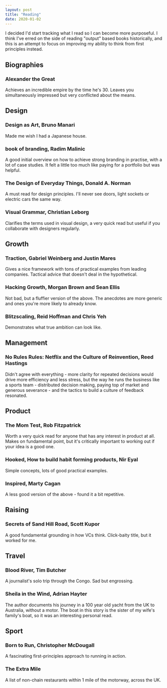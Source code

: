 ```yaml
---
layout: post
title: "Reading"
date: 2020-01-02
---
```


I decided I'd start tracking what I read so I can become more purposeful. I think I've erred on the side of reading "output" based books historically, and this is an attempt to focus on improving my ability to think from first principles instead.

## Biographies

### Alexander the Great

Achieves an incredible empire by the time he's 30. Leaves you simultaneously impressed but very conflicted about the means.

## Design

### Design as Art, Bruno Manari

Made me wish I had a Japanese house.

### book of branding, Radim Malinic

A good initial overview on how to achieve strong branding in practise, with a lot of case studies. It felt a little too much like paying for a portfolio but was helpful.

### The Design of Everyday Things, Donald A. Norman

A must read for design principles. I'll never see doors, light sockets or electric cars the same way.

### Visual Grammar, Christian Leborg

Clarifies the terms used in visual design, a very quick read but useful if you collaborate with designers regularly.

## Growth

### Traction, Gabriel Weinberg and Justin Mares

Gives a nice framework with tons of practical examples from leading companies. Tactical advice that doesn't deal in the hypothetical.

### Hacking Growth, Morgan Brown and Sean Ellis

Not bad, but a fluffier version of the above. The anecdotes are more generic and ones you're more likely to already know.

### Blitzscaling, Reid Hoffman and Chris Yeh

Demonstrates what true ambition can look like.

## Management

### No Rules Rules: Netflix and the Culture of Reinvention, Reed Hastings

Didn't agree with everything - more clarity for repeated decisions would drive more efficiency and less stress, but the way he runs the business like a sports team - distributed decision making, paying top of market and generous severance - and the tactics to build a culture of feedback resonated.

## Product

### The Mom Test, Rob Fitzpatrick

Worth a very quick read for anyone that has any interest in product at all. Makes on fundamental point, but it's critically important to working out if your idea is a good one.

### Hooked, How to build habit forming products, Nir Eyal

Simple concepts, lots of good practical examples.

### Inspired, Marty Cagan

A less good version of the above - found it a bit repetitive.

## Raising

### Secrets of Sand Hill Road, Scott Kupor

A good fundamental grounding in how VCs think. Click-baity title, but it worked for me.

## Travel

### Blood River, Tim Butcher

A journalist's solo trip through the Congo. Sad but engrossing.

### Sheila in the Wind, Adrian Hayter

The author documents his journey in a 100 year old yacht from the UK to Australia, without a motor. The boat in this story is the sister of my wife's family's boat, so it was an interesting personal read.

## Sport

### Born to Run, Christopher McDougall

A fascinating first-principles approach to running in action.

### The Extra Mile

A list of non-chain restaurants within 1 mile of the motorway, across the UK.

